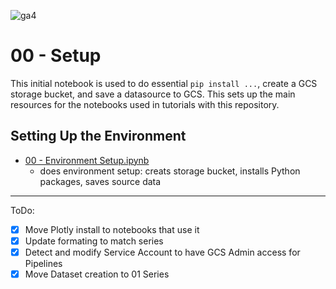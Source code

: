 ![ga4](https://www.google-analytics.com/collect?v=2&tid=G-6VDTYWLKX6&cid=1&en=page_view&sid=1&dl=statmike%2Fvertex-ai-mlops%2F00+-+Setup&dt=readme.md)
# 00 - Setup

This initial notebook is used to do essential `pip install ...`, create a GCS storage bucket, and save a datasource to GCS.  This sets up the main resources for the notebooks used in tutorials with this repository.

## Setting Up the Environment
- [00 - Environment Setup.ipynb](./00%20-%20Environment%20Setup.ipynb)
    - does environment setup: creats storage bucket, installs Python packages, saves source data

---
ToDo:
- [X] Move Plotly install to notebooks that use it
- [X] Update formating to match series
- [X] Detect and modify Service Account to have GCS Admin access for Pipelines
- [X] Move Dataset creation to 01 Series
